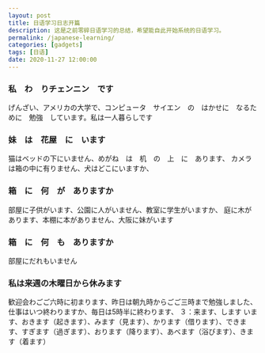 ```yaml
---
layout: post
title: 日语学习日志开篇
description: 这是之前零碎日语学习的总结，希望能自此开始系统的日语学习。
permalink: /japanese-learning/
categories: [gadgets]
tags: [日语]
date: 2020-11-27 12:00:00
--- 
```


### 私　わ　りチェンニン　です

げんざい、アメリカの大学で、コンピュータ　サイエン　の　はかせに　なるために　勉強　しています。私は一人暮らしです

### 妹　は　花屋　に　います

猫はベッドの下にいません、めがね　は　机　の　上　に　あります、
カメラは箱の中に有りません、犬はどこにいますか、

### 箱　に　何　が　ありますか

部屋に子供がいます、公園に人がいません、教室に学生がいますか、
庭に木があります、本棚に本がありません、大阪に妹がいます

### 箱　に　何　も　ありますか

部屋にだれもいません

### 私は来週の木曜日から休みます

歓迎会わごご六時に初まります、昨日は朝九時からごご三時まで勉強しました、
仕事はいつ終わりますか、毎日は5時半に終わります、
３：来ます、します
います、おきます（起きます）、みます（見ます）、かります（借ります）、できます、すぎます（過ぎます）、おります（降ります）、あべます（浴びます）、きます（着ます）




